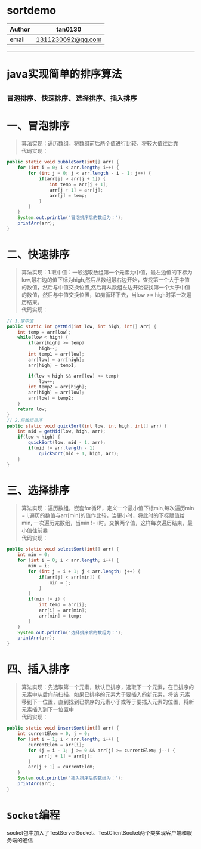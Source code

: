 # sortdemo<br>
|Author|tan0130|
|------|-------|
|email|1311230692@qq.com|
---
java实现简单的排序算法
=

`冒泡排序`、`快速排序`、`选择排序`、`插入排序`
---
# 一、冒泡排序
>算法实现：遍历数组，将数组前后两个值进行比较，将较大值往后靠<br>
>代码实现：<br>
```java
public static void bubbleSort(int[] arr) {
    for (int i = 0; i < arr.length; i++) {
        for (int j = 0; j < arr.length - i - 1; j++) {
            if(arr[j] > arr[j + 1]) {
                int temp = arr[j + 1];
                arr[j + 1] = arr[j];
                arr[j] = temp;
            }
        }
    }
    System.out.println("冒泡排序后的数组为：");
    printArr(arr);
}
```
# 二、快速排序
>算法实现：1.取中值：一般选取数组第一个元素为中值，最左边值的下标为low,最右边的值下标为high,然后从数组最右边开始，查找第一个大于中值的数值，然后与中值交换位置,然后再从数组左边开始查找第一个大于中值
的数值，然后与中值交换位置，如痴循环下去，当low >= high时第一次遍历结束。<br>
>代码实现：<br>
```java
// 1.取中值
public static int getMid(int low, int high, int[] arr) {
    int temp = arr[low];
    while(low < high) {
        if(arr[high] >= temp)
            high--;
        int temp1 = arr[low];
        arr[low] = arr[high];
        arr[high] = temp1;

        if(low < high && arr[low] <= temp)
            low++;
        int temp2 = arr[high];
        arr[high] = arr[low];
        arr[low] = temp2;
    }
    return low;
}
// 2.将数组排序
public static void quickSort(int low, int high, int[] arr) {
    int mid = getMid(low, high, arr);
    if(low < high) {
        quickSort(low, mid - 1, arr);
        if(mid != arr.length - 1)
            quickSort(mid + 1, high, arr);
    }
}
```
# 三、选择排序
>算法实现：遍历数组，嵌套for循环，定义一个最小值下标min,每次遍历min = i,遍历的数值与arr[min]的值作比较，当更小时，将此时的下标赋值给min,
一次遍历完数组，当min != i时。交换两个值，这样每次遍历结束，最小值往前靠<br>
>代码实现：
```java
public static void selectSort(int[] arr) {
    int min = 0;
    for (int i = 0; i < arr.length; i++) {
        min = i;
        for (int j = i + 1; j < arr.length; j++) {
            if(arr[j] < arr[min]) {
                min = j;
            }
        }
        if(min != i) {
            int temp = arr[i];
            arr[i] = arr[min];
            arr[min] = temp;
        }
    }
    System.out.println("选择排序后的数组为：");
    printArr(arr);
}
```
# 四、插入排序
>算法实现：先选取第一个元素，默认已排序，选取下一个元素，在已排序的元素中从后向前扫描，如果已排序的元素大于要插入的新元素，将该
元素移到下一位置，直到找到已排序的元素小于或等于要插入元素的位置，将新元素插入到下一位置中<br>
>代码实现：
```java
public static void insertSort(int[] arr) {
    int currentElem = 0, j = 0;
    for (int i = 1; i < arr.length; i++) {
        currentElem = arr[i];
        for (j = i - 1; j >= 0 && arr[j] >= currentElem; j--) {
            arr[j + 1] = arr[j];
        }
        arr[j + 1] = currentElem;
    }
    System.out.println("插入排序后的数组为：");
    printArr(arr);
}
```


# `Socket`编程

socket包中加入了TestServerSocket、TestClientSocket两个类实现客户端和服务端的通信


